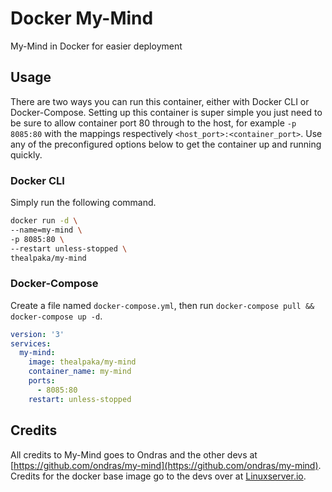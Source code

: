 # Docker My-Mind
My-Mind in Docker for easier deployment

## Usage

There are two ways you can run this container, either with Docker CLI or Docker-Compose. Setting up this container is super simple you just need to be sure to allow container port 80 through to the host, for example `-p 8085:80` with the mappings respectively `<host_port>:<container_port>`. Use any of the preconfigured options below to get the container up and running quickly.

### Docker CLI

Simply run the following command.

```bash
docker run -d \
--name=my-mind \
-p 8085:80 \
--restart unless-stopped \
thealpaka/my-mind
```

### Docker-Compose

Create a file named `docker-compose.yml`, then run `docker-compose pull && docker-compose up -d`.

```yaml
version: '3'
services:
  my-mind:
    image: thealpaka/my-mind
    container_name: my-mind
    ports:
      - 8085:80
    restart: unless-stopped
```

## Credits
All credits to My-Mind goes to Ondras and the other devs at [https://github.com/ondras/my-mind](https://github.com/ondras/my-mind). 
Credits for the docker base image go to the devs over at [Linuxserver.io](https://linuxserver.io).